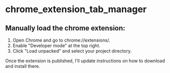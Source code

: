# chrome_extension_tab_manager

## Manually load the chrome extension:

1. Open Chrome and go to chrome://extensions/.
2. Enable "Developer mode" at the top right.
3. Click "Load unpacked" and select your project directory.

Once the extension is published, I'll update instructions on how to download and install there.
